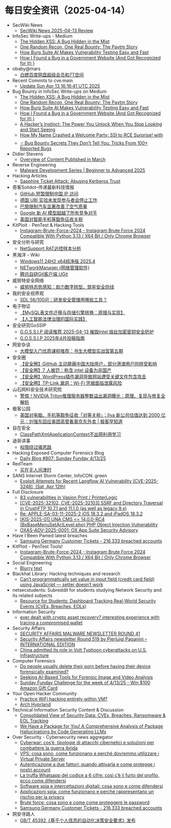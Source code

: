 # 每日安全资讯（2025-04-14）

- SecWiki News
  - [SecWiki News 2025-04-13 Review](http://www.sec-wiki.com/?2025-04-13)
- InfoSec Write-ups - Medium
  - [The Hidden XSS: A Bug Hidden in the Mist](https://infosecwriteups.com/the-hidden-xss-a-bug-hidden-in-the-mist-907d6cc55322?source=rss----7b722bfd1b8d---4)
  - [One Random Recon, One Real Bounty: The Paytm Story](https://infosecwriteups.com/ghost-paytm-xss-bounty-4f5efe6a643b?source=rss----7b722bfd1b8d---4)
  - [How Burp Suite AI Makes Vulnerability Testing Easy and Fast](https://infosecwriteups.com/how-burp-suite-ai-makes-vulnerability-testing-easy-and-fast-03b6ca0ca6e5?source=rss----7b722bfd1b8d---4)
  - [How I Found a Bug in a Government Website (And Got Recognized for It) ️)](https://infosecwriteups.com/how-i-found-a-bug-in-a-government-website-and-got-recognized-for-it-%EF%B8%8F-2f057a99f458?source=rss----7b722bfd1b8d---4)
- obaby@mars
  - [白嫖百度网盘超级会员和7T空间](https://h4ck.org.cn/2025/04/20182)
- Recent Commits to cve:main
  - [Update Sun Apr 13 16:16:41 UTC 2025](https://github.com/trickest/cve/commit/b8d007528e1d233656f4f29170fb421e03736248)
- Bug Bounty in InfoSec Write-ups on Medium
  - [The Hidden XSS: A Bug Hidden in the Mist](https://infosecwriteups.com/the-hidden-xss-a-bug-hidden-in-the-mist-907d6cc55322?source=rss----7b722bfd1b8d--bug_bounty)
  - [One Random Recon, One Real Bounty: The Paytm Story](https://infosecwriteups.com/ghost-paytm-xss-bounty-4f5efe6a643b?source=rss----7b722bfd1b8d--bug_bounty)
  - [How Burp Suite AI Makes Vulnerability Testing Easy and Fast](https://infosecwriteups.com/how-burp-suite-ai-makes-vulnerability-testing-easy-and-fast-03b6ca0ca6e5?source=rss----7b722bfd1b8d--bug_bounty)
  - [How I Found a Bug in a Government Website (And Got Recognized for It) ️)](https://infosecwriteups.com/how-i-found-a-bug-in-a-government-website-and-got-recognized-for-it-%EF%B8%8F-2f057a99f458?source=rss----7b722bfd1b8d--bug_bounty)
  - [A Hacker’s Instinct: The Power You Unlock When You Stop Looking and Start Seeing](https://infosecwriteups.com/a-hackers-instinct-the-power-you-unlock-when-you-stop-looking-and-start-seeing-2715865e13f7?source=rss----7b722bfd1b8d--bug_bounty)
  - [How My Name Crashed a Welcome Party: SSI to RCE Surprise! with $$$$](https://infosecwriteups.com/how-my-name-crashed-a-welcome-party-ssi-to-rce-surprise-with-f9b8a05ad138?source=rss----7b722bfd1b8d--bug_bounty)
  - [️‍♂️ Bug Bounty Secrets They Don’t Tell You: Tricks From 100+ Reported Bugs](https://infosecwriteups.com/%EF%B8%8F-%EF%B8%8F-bug-bounty-secrets-they-dont-tell-you-tricks-from-100-reported-bugs-603e4a6bb84f?source=rss----7b722bfd1b8d--bug_bounty)
- Didier Stevens
  - [Overview of Content Published in March](https://blog.didierstevens.com/2025/04/13/overview-of-content-published-in-march-10/)
- Reverse Engineering
  - [Malware Development Series | Beginner to Advanced 2025](https://www.reddit.com/r/ReverseEngineering/comments/1jycrij/malware_development_series_beginner_to_advanced/)
- Hacking Articles
  - [Sapphire Ticket Attack: Abusing Kerberos Trust](https://www.hackingarticles.in/sapphire-ticket-attack-abusing-kerberos-trust/)
- 奇客Solidot–传递最新科技情报
  - [GitHub 短暂限制中国 IP 访问](https://www.solidot.org/story?sid=81038)
  - [德国 UBI 实验未发现参与者会停止工作](https://www.solidot.org/story?sid=81037)
  - [巴黎限制汽车显著改善了空气质量](https://www.solidot.org/story?sid=81036)
  - [Google 新 AI 模型超越了所有竞争对手](https://www.solidot.org/story?sid=81035)
  - [美国对智能手机等豁免征收关税](https://www.solidot.org/story?sid=81034)
- KitPloit - PenTest &amp; Hacking Tools
  - [Instagram-Brute-Force-2024 - Instagram Brute Force 2024 Compatible With Python 3.13 / X64 Bit / Only Chrome Browser](http://www.kitploit.com/2025/04/instagram-brute-force-2024-instagram.html)
- 安全分析与研究
  - [NetSupport RAT远控样本分析](https://mp.weixin.qq.com/s?__biz=MzA4ODEyODA3MQ==&mid=2247491560&idx=1&sn=f8a595ba91dd5c0ded3f06576029d027&subscene=0)
- 黑海洋 - Wiki
  - [Windows11 24H2 x64纯净版 2025.4](https://blog.upx8.com/2518)
  - [NETworkManager (网络管理软件)](https://blog.upx8.com/4745)
  - [腾讯自研Git客户端 UGit](https://blog.upx8.com/4744)
- 威努特安全网络
  - [威努特态势感知：助力数字转型，筑牢安全防线](https://mp.weixin.qq.com/s?__biz=MzAwNTgyODU3NQ==&mid=2651132345&idx=1&sn=c27d338da8a2878fbb3cffc217edb1a7&subscene=0)
- 我的安全视界观
  - [SDL 56/100问：研发安全管理用哪些工具？](https://mp.weixin.qq.com/s?__biz=MzI3Njk2OTIzOQ==&mid=2247486615&idx=1&sn=11a6ee02dbaeb4f9aed7d9e1ee5f4dd8&subscene=0)
- 电子物证
  - [【MySQL表文件迁移与存储引擎转换：原理与实现】](https://mp.weixin.qq.com/s?__biz=MzAwNDcwMDgzMA==&mid=2651048398&idx=1&sn=f78df70f676f5b14cef3050fe4de8ecd&subscene=0)
  - [【人工智能法律治理的国际实践】](https://mp.weixin.qq.com/s?__biz=MzAwNDcwMDgzMA==&mid=2651048398&idx=2&sn=f07c1d1ce99b11cbfe4e9ef87586c04b&subscene=0)
- 安全研究GoSSIP
  - [G.O.S.S.I.P 阅读推荐 2025-04-13 摧毁Intel 熔丝加密密钥安全防护](https://mp.weixin.qq.com/s?__biz=Mzg5ODUxMzg0Ng==&mid=2247500023&idx=1&sn=0bcad408da94f2df6c4e0ba0530befb3&subscene=0)
  - [G.O.S.S.I.P 2025年4月投稿指南](https://mp.weixin.qq.com/s?__biz=Mzg5ODUxMzg0Ng==&mid=2247500023&idx=2&sn=56df65e4e1702c6876581bb0ff5dbd3b&subscene=0)
- 网安杂谈
  - [大模型入门优质课程推荐：书生大模型实战营第五期](https://mp.weixin.qq.com/s?__biz=MzAwMTMzMDUwNg==&mid=2650889566&idx=1&sn=69146faec6a38e3c4832c979ee424eb0&subscene=0)
- 安全圈
  - [【安全圈】GitHub 主动屏蔽中国大陆用户，部分港澳用户同样受影响](https://mp.weixin.qq.com/s?__biz=MzIzMzE4NDU1OQ==&mid=2652069060&idx=1&sn=1633fcbcb48a0517419c5896f8d44571&subscene=0)
  - [【安全圈】7 人被罚：称含 intel 设备为非国产](https://mp.weixin.qq.com/s?__biz=MzIzMzE4NDU1OQ==&mid=2652069060&idx=2&sn=f852ca0193edd06dc0d0f3060d031890&subscene=0)
  - [【安全圈】WordPress插件漏洞导致网站遭受关键文件包含攻击](https://mp.weixin.qq.com/s?__biz=MzIzMzE4NDU1OQ==&mid=2652069060&idx=3&sn=30e98f80aea19e6a87a4765e728b6602&subscene=0)
  - [【安全圈】TP-Link  漏洞：Wi-Fi 凭据面临泄露风险](https://mp.weixin.qq.com/s?__biz=MzIzMzE4NDU1OQ==&mid=2652069060&idx=4&sn=8f7ac8e308536849b9fc926f55d5b341&subscene=0)
- 山石网科安全技术研究院
  - [警惕！NVIDIA Triton推理服务器整数溢出漏洞曝光：原理、复现与修复全解析](https://mp.weixin.qq.com/s?__biz=MzUzMDUxNTE1Mw==&mid=2247511690&idx=1&sn=6d60fe31b68f04bb55ead2d1e4d7aa70&subscene=0)
- 极客公园
  - [美国对电脑、手机等豁免征收「对等关税」；Ilya 新公司估值达到 2000 亿元；刘强东回应美团高管看衰京东外卖 | 极客早知道](https://mp.weixin.qq.com/s?__biz=MTMwNDMwODQ0MQ==&mid=2653077456&idx=1&sn=ab287bbfcc883d40ccc48086a9ea09ac&subscene=0)
- 自在安全
  - [ClassPathXmlApplicationContext不出网利用学习](https://mp.weixin.qq.com/s?__biz=Mzk0NTU5Mjg0Ng==&mid=2247491691&idx=1&sn=758f1fd9d10910523df81c37e3ea1809&subscene=0)
- 迪哥讲事
  - [权限绕过骚思路](https://mp.weixin.qq.com/s?__biz=MzIzMTIzNTM0MA==&mid=2247497407&idx=1&sn=04355bc0583f5b5753784d10fdf93e08&subscene=0)
- Hacking Exposed Computer Forensics Blog
  - [Daily Blog #807: Sunday Funday 4/13/25](https://www.hecfblog.com/2025/04/daily-blog-807-sunday-funday-41325.html)
- RedTeam
  - [买在无人问津时](https://mp.weixin.qq.com/s?__biz=Mzg5NjAxNjc5OQ==&mid=2247484401&idx=1&sn=5e4dec4941f4e35d7f56396377b263ea&subscene=0)
- SANS Internet Storm Center, InfoCON: green
  - [Exploit Attempts for Recent Langflow AI Vulnerability (CVE-2025-3248), (Sat, Apr 12th)](https://isc.sans.edu/diary/rss/31850)
- Full Disclosure
  - [83 vulnerabilities in Vasion Print / PrinterLogic](https://seclists.org/fulldisclosure/2025/Apr/18)
  - [[CVE-2025-32102, CVE-2025-32103] SSRF and Directory Traversal in CrushFTP 10.7.1 and 11.1.0 (as well as legacy 9.x)](https://seclists.org/fulldisclosure/2025/Apr/17)
  - [Re: APPLE-SA-03-11-2025-2 iOS 18.3.2 and iPadOS 18.3.2](https://seclists.org/fulldisclosure/2025/Apr/16)
  - [[KIS-2025-01] UNA CMS <= 14.0.0-RC4 (BxBaseMenuSetAclLevel.php) PHP Object Injection Vulnerability](https://seclists.org/fulldisclosure/2025/Apr/15)
  - [OXAS-ADV-2025-0001: OX App Suite Security Advisory](https://seclists.org/fulldisclosure/2025/Apr/14)
- Have I Been Pwned latest breaches
  - [Samsung Germany Customer Tickets - 216,333 breached accounts](https://haveibeenpwned.com/PwnedWebsites#SamsungGermany)
- KitPloit - PenTest Tools!
  - [Instagram-Brute-Force-2024 - Instagram Brute Force 2024 Compatible With Python 3.13 / X64 Bit / Only Chrome Browser](http://www.kitploit.com/2025/04/instagram-brute-force-2024-instagram.html)
- Social Engineering
  - [Blurry text](https://www.reddit.com/r/SocialEngineering/comments/1jyd3gv/blurry_text/)
- Blackhat Library: Hacking techniques and research
  - [Can’t programmatically set value in input field (credit card field) using JavaScript — setter doesn’t work](https://www.reddit.com/r/blackhat/comments/1jxxp02/cant_programmatically_set_value_in_input_field/)
- netsecstudents: Subreddit for students studying Network Security and its related subjects
  - [Resource for Students: Dashboard Tracking Real-World Security Events (CVEs, Breaches, EOLs)](https://www.reddit.com/r/netsecstudents/comments/1jyd8yg/resource_for_students_dashboard_tracking/)
- Information Security
  - [ever dealt with crypto asset recovery? interesting experience with tracing a compromised wallet](https://www.reddit.com/r/Information_Security/comments/1jy3i5z/ever_dealt_with_crypto_asset_recovery_interesting/)
- Security Affairs
  - [SECURITY AFFAIRS MALWARE NEWSLETTER ROUND 41](https://securityaffairs.com/176503/malware/security-affairs-malware-newsletter-round-41.html)
  - [Security Affairs newsletter Round 519 by Pierluigi Paganini – INTERNATIONAL EDITION](https://securityaffairs.com/176494/breaking-news/security-affairs-newsletter-round-519-by-pierluigi-paganini-international-edition.html)
  - [China admitted its role in Volt Typhoon cyberattacks on U.S. infrastructure](https://securityaffairs.com/176485/apt/china-admitted-its-role-in-volt-typhoon-cyberattacks-on-u-s-infrastructure.html)
- Computer Forensics
  - [Do people usually delete their porn before having their device forensically examined?](https://www.reddit.com/r/computerforensics/comments/1jycbcw/do_people_usually_delete_their_porn_before_having/)
  - [Seeking AI-Based Tools for Forensic Image and Video Analysis](https://www.reddit.com/r/computerforensics/comments/1jye0o5/seeking_aibased_tools_for_forensic_image_and/)
  - [Sunday Funday Challenge for the week of 4/13/25 - Win $100 Amazon Gift Card](https://www.reddit.com/r/computerforensics/comments/1jyhray/sunday_funday_challenge_for_the_week_of_41325_win/)
- Your Open Hacker Community
  - [Practice WiFi hacking entirely within VM?](https://www.reddit.com/r/HowToHack/comments/1jykw57/practice_wifi_hacking_entirely_within_vm/)
  - [Arch Hyprland](https://www.reddit.com/r/HowToHack/comments/1jygerc/arch_hyprland/)
- Technical Information Security Content & Discussion
  - [Consolidated View of Security Data: CVEs, Breaches, Ransomware & EOL Tracking](https://www.reddit.com/r/netsec/comments/1jyd734/consolidated_view_of_security_data_cves_breaches/)
  - [We Have a Package for You! A Comprehensive Analysis of Package Hallucinations by Code Generating LLMs](https://www.reddit.com/r/netsec/comments/1jyihpn/we_have_a_package_for_you_a_comprehensive/)
- Over Security - Cybersecurity news aggregator
  - [Cyberwar: cos’è, tipologie di attacchi cibernetici e soluzioni per combattere la guerra ibrida](https://www.cybersecurity360.it/cybersecurity-nazionale/cyberwar-cose-tipologie-di-attacchi-cibernetici-e-soluzioni-per-combattere-la-guerra-ibrida/)
  - [VPS: cosa sono, come funzionano e perché dovremmo utilizzare i Virtual Private Server](https://www.cybersecurity360.it/soluzioni-aziendali/vps-cosa-sono-come-funzionano-e-perche-dovremmo-utilizzare-i-virtual-private-server/)
  - [Autenticazione a due fattori: quando attivarla e come protegge i nostri account](https://www.cybersecurity360.it/soluzioni-aziendali/autenticazione-a-due-fattori-cose-come-e-perche-usarla-per-google-facebook-instagram-e-altri/)
  - [La truffa Whatsapp del codice a 6 cifre: così c’è il furto del profilo, ecco come difendersi](https://www.cybersecurity360.it/nuove-minacce/la-truffa-whatsapp-del-codice-a-6-cifre-cosi-ce-il-furto-del-profilo-come-difendersi/)
  - [Software spia e intercettazioni digitali: cosa sono e come difendersi](https://www.cybersecurity360.it/cultura-cyber/software-spia-e-intercettazioni-digitali-cosa-sono-e-come-difendersi/)
  - [Applicazioni spia: come funzionano e perché rappresentano un rischio per la privacy](https://www.cybersecurity360.it/nuove-minacce/app-spia-come-funzionano-e-perche-rappresentano-un-rischio-per-la-privacy/)
  - [Brute force: cosa sono e come come proteggere le password](https://www.cybersecurity360.it/nuove-minacce/brute-force-cosa-sono-gli-attacchi-a-forza-bruta-come-farli-e-prevenirli/)
  - [Samsung Germany Customer Tickets - 216,333 breached accounts](https://haveibeenpwned.com/PwnedWebsites#SamsungGermany)
- 网安寻路人
  - [GB/T 45392《基于个人信息的自动化决策安全要求》发布](https://mp.weixin.qq.com/s?__biz=MzIxODM0NDU4MQ==&mid=2247507066&idx=1&sn=7956a5c56f190785e0a2abf23a9caec2&subscene=0)
